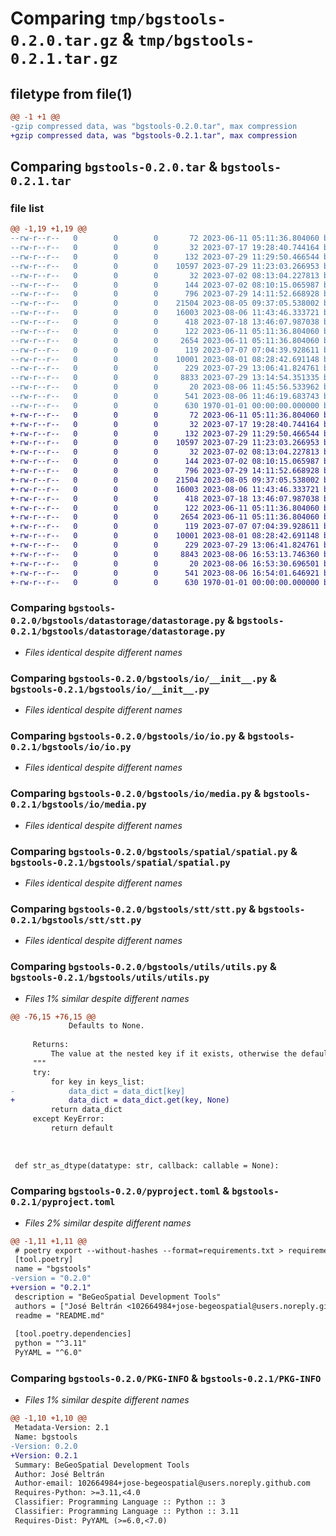 # Comparing `tmp/bgstools-0.2.0.tar.gz` & `tmp/bgstools-0.2.1.tar.gz`

## filetype from file(1)

```diff
@@ -1 +1 @@
-gzip compressed data, was "bgstools-0.2.0.tar", max compression
+gzip compressed data, was "bgstools-0.2.1.tar", max compression
```

## Comparing `bgstools-0.2.0.tar` & `bgstools-0.2.1.tar`

### file list

```diff
@@ -1,19 +1,19 @@
--rw-r--r--   0        0        0       72 2023-06-11 05:11:36.804060 bgstools-0.2.0/README.md
--rw-r--r--   0        0        0       32 2023-07-17 19:28:40.744164 bgstools-0.2.0/bgstools/__init__.py
--rw-r--r--   0        0        0      132 2023-07-29 11:29:50.466544 bgstools-0.2.0/bgstools/datastorage/__init__.py
--rw-r--r--   0        0        0    10597 2023-07-29 11:23:03.266953 bgstools-0.2.0/bgstools/datastorage/datastorage.py
--rw-r--r--   0        0        0       32 2023-07-02 08:13:04.227813 bgstools-0.2.0/bgstools/experimental/__init__.py
--rw-r--r--   0        0        0      144 2023-07-02 08:10:15.065987 bgstools-0.2.0/bgstools/experimental/lambdas.py
--rw-r--r--   0        0        0      796 2023-07-29 14:11:52.668928 bgstools-0.2.0/bgstools/io/__init__.py
--rw-r--r--   0        0        0    21504 2023-08-05 09:37:05.538002 bgstools-0.2.0/bgstools/io/io.py
--rw-r--r--   0        0        0    16003 2023-08-06 11:43:46.333721 bgstools-0.2.0/bgstools/io/media.py
--rw-r--r--   0        0        0      418 2023-07-18 13:46:07.987038 bgstools-0.2.0/bgstools/requirements.txt
--rw-r--r--   0        0        0      122 2023-06-11 05:11:36.804060 bgstools-0.2.0/bgstools/spatial/__init__.py
--rw-r--r--   0        0        0     2654 2023-06-11 05:11:36.804060 bgstools-0.2.0/bgstools/spatial/spatial.py
--rw-r--r--   0        0        0      119 2023-07-07 07:04:39.928611 bgstools-0.2.0/bgstools/stt/__init__.py
--rw-r--r--   0        0        0    10001 2023-08-01 08:28:42.691148 bgstools-0.2.0/bgstools/stt/stt.py
--rw-r--r--   0        0        0      229 2023-07-29 13:06:41.824761 bgstools-0.2.0/bgstools/utils/__init__.py
--rw-r--r--   0        0        0     8833 2023-07-29 13:14:54.351335 bgstools-0.2.0/bgstools/utils/utils.py
--rw-r--r--   0        0        0       20 2023-08-06 11:45:56.533962 bgstools-0.2.0/bgstools/version.py
--rw-r--r--   0        0        0      541 2023-08-06 11:46:19.683743 bgstools-0.2.0/pyproject.toml
--rw-r--r--   0        0        0      630 1970-01-01 00:00:00.000000 bgstools-0.2.0/PKG-INFO
+-rw-r--r--   0        0        0       72 2023-06-11 05:11:36.804060 bgstools-0.2.1/README.md
+-rw-r--r--   0        0        0       32 2023-07-17 19:28:40.744164 bgstools-0.2.1/bgstools/__init__.py
+-rw-r--r--   0        0        0      132 2023-07-29 11:29:50.466544 bgstools-0.2.1/bgstools/datastorage/__init__.py
+-rw-r--r--   0        0        0    10597 2023-07-29 11:23:03.266953 bgstools-0.2.1/bgstools/datastorage/datastorage.py
+-rw-r--r--   0        0        0       32 2023-07-02 08:13:04.227813 bgstools-0.2.1/bgstools/experimental/__init__.py
+-rw-r--r--   0        0        0      144 2023-07-02 08:10:15.065987 bgstools-0.2.1/bgstools/experimental/lambdas.py
+-rw-r--r--   0        0        0      796 2023-07-29 14:11:52.668928 bgstools-0.2.1/bgstools/io/__init__.py
+-rw-r--r--   0        0        0    21504 2023-08-05 09:37:05.538002 bgstools-0.2.1/bgstools/io/io.py
+-rw-r--r--   0        0        0    16003 2023-08-06 11:43:46.333721 bgstools-0.2.1/bgstools/io/media.py
+-rw-r--r--   0        0        0      418 2023-07-18 13:46:07.987038 bgstools-0.2.1/bgstools/requirements.txt
+-rw-r--r--   0        0        0      122 2023-06-11 05:11:36.804060 bgstools-0.2.1/bgstools/spatial/__init__.py
+-rw-r--r--   0        0        0     2654 2023-06-11 05:11:36.804060 bgstools-0.2.1/bgstools/spatial/spatial.py
+-rw-r--r--   0        0        0      119 2023-07-07 07:04:39.928611 bgstools-0.2.1/bgstools/stt/__init__.py
+-rw-r--r--   0        0        0    10001 2023-08-01 08:28:42.691148 bgstools-0.2.1/bgstools/stt/stt.py
+-rw-r--r--   0        0        0      229 2023-07-29 13:06:41.824761 bgstools-0.2.1/bgstools/utils/__init__.py
+-rw-r--r--   0        0        0     8843 2023-08-06 16:53:13.746360 bgstools-0.2.1/bgstools/utils/utils.py
+-rw-r--r--   0        0        0       20 2023-08-06 16:53:30.696501 bgstools-0.2.1/bgstools/version.py
+-rw-r--r--   0        0        0      541 2023-08-06 16:54:01.646921 bgstools-0.2.1/pyproject.toml
+-rw-r--r--   0        0        0      630 1970-01-01 00:00:00.000000 bgstools-0.2.1/PKG-INFO
```

### Comparing `bgstools-0.2.0/bgstools/datastorage/datastorage.py` & `bgstools-0.2.1/bgstools/datastorage/datastorage.py`

 * *Files identical despite different names*

### Comparing `bgstools-0.2.0/bgstools/io/__init__.py` & `bgstools-0.2.1/bgstools/io/__init__.py`

 * *Files identical despite different names*

### Comparing `bgstools-0.2.0/bgstools/io/io.py` & `bgstools-0.2.1/bgstools/io/io.py`

 * *Files identical despite different names*

### Comparing `bgstools-0.2.0/bgstools/io/media.py` & `bgstools-0.2.1/bgstools/io/media.py`

 * *Files identical despite different names*

### Comparing `bgstools-0.2.0/bgstools/spatial/spatial.py` & `bgstools-0.2.1/bgstools/spatial/spatial.py`

 * *Files identical despite different names*

### Comparing `bgstools-0.2.0/bgstools/stt/stt.py` & `bgstools-0.2.1/bgstools/stt/stt.py`

 * *Files identical despite different names*

### Comparing `bgstools-0.2.0/bgstools/utils/utils.py` & `bgstools-0.2.1/bgstools/utils/utils.py`

 * *Files 1% similar despite different names*

```diff
@@ -76,15 +76,15 @@
             Defaults to None.
 
     Returns:
         The value at the nested key if it exists, otherwise the default value.
     """
     try:
         for key in keys_list:
-            data_dict = data_dict[key]
+            data_dict = data_dict.get(key, None)
         return data_dict
     except KeyError:
         return default
 
 
 
 def str_as_dtype(datatype: str, callback: callable = None):
```

### Comparing `bgstools-0.2.0/pyproject.toml` & `bgstools-0.2.1/pyproject.toml`

 * *Files 2% similar despite different names*

```diff
@@ -1,11 +1,11 @@
 # poetry export --without-hashes --format=requirements.txt > requirements.txt && twine upload -r pypi dist/*
 [tool.poetry]
 name = "bgstools"
-version = "0.2.0"
+version = "0.2.1"
 description = "BeGeoSpatial Development Tools"
 authors = ["José Beltrán <102664984+jose-begeospatial@users.noreply.github.com>"]
 readme = "README.md"
 
 [tool.poetry.dependencies]
 python = "^3.11"
 PyYAML = "^6.0"
```

### Comparing `bgstools-0.2.0/PKG-INFO` & `bgstools-0.2.1/PKG-INFO`

 * *Files 1% similar despite different names*

```diff
@@ -1,10 +1,10 @@
 Metadata-Version: 2.1
 Name: bgstools
-Version: 0.2.0
+Version: 0.2.1
 Summary: BeGeoSpatial Development Tools
 Author: José Beltrán
 Author-email: 102664984+jose-begeospatial@users.noreply.github.com
 Requires-Python: >=3.11,<4.0
 Classifier: Programming Language :: Python :: 3
 Classifier: Programming Language :: Python :: 3.11
 Requires-Dist: PyYAML (>=6.0,<7.0)
```

